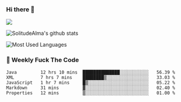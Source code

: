 ### Hi there 👋
<p>
  <a href="https://count.getloli.com/"><img src="https://count.getloli.com/get/@:solitudealma"></a>
</p>

![SolitudeAlma's github stats](https://github-readme-stats.vercel.app/api?username=solitudealma&show_icons=true&theme=radical)

![Most Used Languages](https://github-readme-stats.vercel.app/api/top-langs/?username=solitudealma&layout=compact&hide_border=true&theme=dark)
<!-- ![visitors](https://visitor-badge.glitch.me/badge?page_id=solitudealma.solitudealma.id) -->


### :dart: Weekly Fuck The Code

<!--START_SECTION:waka-->
```text
Java         12 hrs 10 mins  ██████████████░░░░░░░░░░░   56.39 % 
XML          7 hrs 7 mins    ████████▒░░░░░░░░░░░░░░░░   33.03 % 
JavaScript   1 hr 7 mins     █▒░░░░░░░░░░░░░░░░░░░░░░░   05.22 % 
Markdown     31 mins         ▓░░░░░░░░░░░░░░░░░░░░░░░░   02.40 % 
Properties   12 mins         ▒░░░░░░░░░░░░░░░░░░░░░░░░   01.00 % 
```
<!--END_SECTION:waka-->
